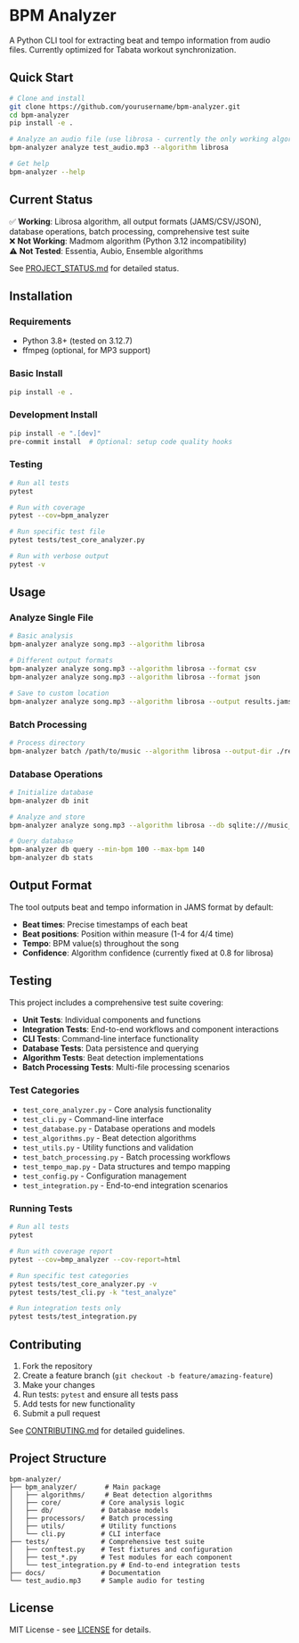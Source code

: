 # BPM Analyzer

A Python CLI tool for extracting beat and tempo information from audio files. Currently optimized for Tabata workout synchronization.

## Quick Start

```bash
# Clone and install
git clone https://github.com/yourusername/bpm-analyzer.git
cd bpm-analyzer
pip install -e .

# Analyze an audio file (use librosa - currently the only working algorithm)
bpm-analyzer analyze test_audio.mp3 --algorithm librosa

# Get help
bpm-analyzer --help
```

## Current Status

✅ **Working**: Librosa algorithm, all output formats (JAMS/CSV/JSON), database operations, batch processing, comprehensive test suite  
❌ **Not Working**: Madmom algorithm (Python 3.12 incompatibility)  
⚠️ **Not Tested**: Essentia, Aubio, Ensemble algorithms

See [PROJECT_STATUS.md](PROJECT_STATUS.md) for detailed status.

## Installation

### Requirements
- Python 3.8+ (tested on 3.12.7)
- ffmpeg (optional, for MP3 support)

### Basic Install
```bash
pip install -e .
```

### Development Install
```bash
pip install -e ".[dev]"
pre-commit install  # Optional: setup code quality hooks
```

### Testing
```bash
# Run all tests
pytest

# Run with coverage
pytest --cov=bpm_analyzer

# Run specific test file
pytest tests/test_core_analyzer.py

# Run with verbose output
pytest -v
```

## Usage

### Analyze Single File
```bash
# Basic analysis
bpm-analyzer analyze song.mp3 --algorithm librosa

# Different output formats
bpm-analyzer analyze song.mp3 --algorithm librosa --format csv
bpm-analyzer analyze song.mp3 --algorithm librosa --format json

# Save to custom location
bpm-analyzer analyze song.mp3 --algorithm librosa --output results.jams
```

### Batch Processing
```bash
# Process directory
bpm-analyzer batch /path/to/music --algorithm librosa --output-dir ./results
```

### Database Operations
```bash
# Initialize database
bpm-analyzer db init

# Analyze and store
bpm-analyzer analyze song.mp3 --algorithm librosa --db sqlite:///music_tempo.db

# Query database
bpm-analyzer db query --min-bpm 100 --max-bpm 140
bpm-analyzer db stats
```

## Output Format

The tool outputs beat and tempo information in JAMS format by default:
- **Beat times**: Precise timestamps of each beat
- **Beat positions**: Position within measure (1-4 for 4/4 time)
- **Tempo**: BPM value(s) throughout the song
- **Confidence**: Algorithm confidence (currently fixed at 0.8 for librosa)

## Testing

This project includes a comprehensive test suite covering:

- **Unit Tests**: Individual components and functions
- **Integration Tests**: End-to-end workflows and component interactions
- **CLI Tests**: Command-line interface functionality
- **Database Tests**: Data persistence and querying
- **Algorithm Tests**: Beat detection implementations
- **Batch Processing Tests**: Multi-file processing scenarios

### Test Categories

- `test_core_analyzer.py` - Core analysis functionality
- `test_cli.py` - Command-line interface
- `test_database.py` - Database operations and models
- `test_algorithms.py` - Beat detection algorithms
- `test_utils.py` - Utility functions and validation
- `test_batch_processing.py` - Batch processing workflows
- `test_tempo_map.py` - Data structures and tempo mapping
- `test_config.py` - Configuration management
- `test_integration.py` - End-to-end integration scenarios

### Running Tests

```bash
# Run all tests
pytest

# Run with coverage report
pytest --cov=bmp_analyzer --cov-report=html

# Run specific test categories
pytest tests/test_core_analyzer.py -v
pytest tests/test_cli.py -k "test_analyze"

# Run integration tests only
pytest tests/test_integration.py
```

## Contributing

1. Fork the repository
2. Create a feature branch (`git checkout -b feature/amazing-feature`)
3. Make your changes
4. Run tests: `pytest` and ensure all tests pass
5. Add tests for new functionality
6. Submit a pull request

See [CONTRIBUTING.md](CONTRIBUTING.md) for detailed guidelines.

## Project Structure

```
bpm-analyzer/
├── bpm_analyzer/       # Main package
│   ├── algorithms/     # Beat detection algorithms
│   ├── core/          # Core analysis logic
│   ├── db/            # Database models
│   ├── processors/    # Batch processing
│   ├── utils/         # Utility functions
│   └── cli.py         # CLI interface
├── tests/             # Comprehensive test suite
│   ├── conftest.py    # Test fixtures and configuration
│   ├── test_*.py      # Test modules for each component
│   └── test_integration.py # End-to-end integration tests
├── docs/              # Documentation
└── test_audio.mp3     # Sample audio for testing
```

## License

MIT License - see [LICENSE](LICENSE) for details.
